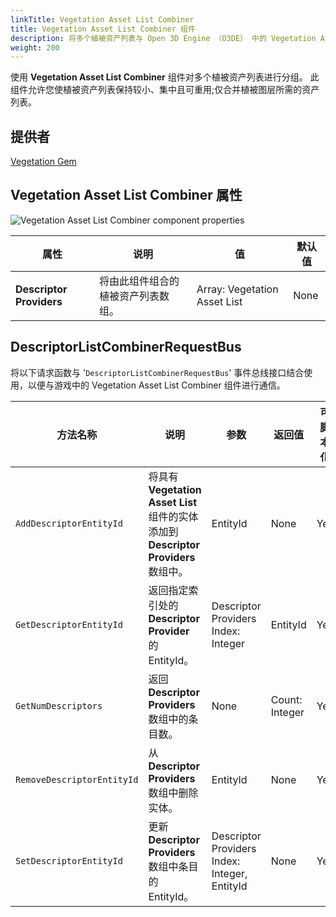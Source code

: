 ```yaml
---
linkTitle: Vegetation Asset List Combiner
title: Vegetation Asset List Combiner 组件
description: 将多个植被资产列表与 Open 3D Engine （O3DE） 中的 Vegetation Asset List Combiner 组件组合在一起。
weight: 200
---
```


使用 **Vegetation Asset List Combiner** 组件对多个植被资产列表进行分组。 此组件允许您使植被资产列表保持较小、集中且可重用;仅合并植被图层所需的资产列表。

## 提供者

[Vegetation Gem](/docs/user-guide/gems/reference/environment/vegetation/)

## Vegetation Asset List Combiner 属性

![Vegetation Asset List Combiner component properties](/images/user-guide/components/reference/vegetation/vegetation-asset-list-combiner-component.png)

| 属性 | 说明 | 值 | 默认值 |
|-|-|-|-|
| **Descriptor Providers** | 将由此组件组合的植被资产列表数组。 | Array: Vegetation Asset List | None |

## DescriptorListCombinerRequestBus

将以下请求函数与 '`DescriptorListCombinerRequestBus`' 事件总线接口结合使用，以便与游戏中的 Vegetation Asset List Combiner 组件进行通信。

| 方法名称 | 说明 | 参数 | 返回值 | 可脚本化 |
|-|-|-|-|-|
| `AddDescriptorEntityId` | 将具有 **Vegetation Asset List** 组件的实体添加到 **Descriptor Providers** 数组中。 | EntityId | None | Yes |
| `GetDescriptorEntityId` | 返回指定索引处的 **Descriptor Provider** 的 EntityId。 | Descriptor Providers Index: Integer | EntityId | Yes |
| `GetNumDescriptors` | 返回 **Descriptor Providers** 数组中的条目数。 | None | Count: Integer | Yes |
| `RemoveDescriptorEntityId` | 从 **Descriptor Providers** 数组中删除实体。 | EntityId | None | Yes |
| `SetDescriptorEntityId` | 更新 **Descriptor Providers** 数组中条目的 EntityId。 | Descriptor Providers Index: Integer, EntityId | None | Yes |

